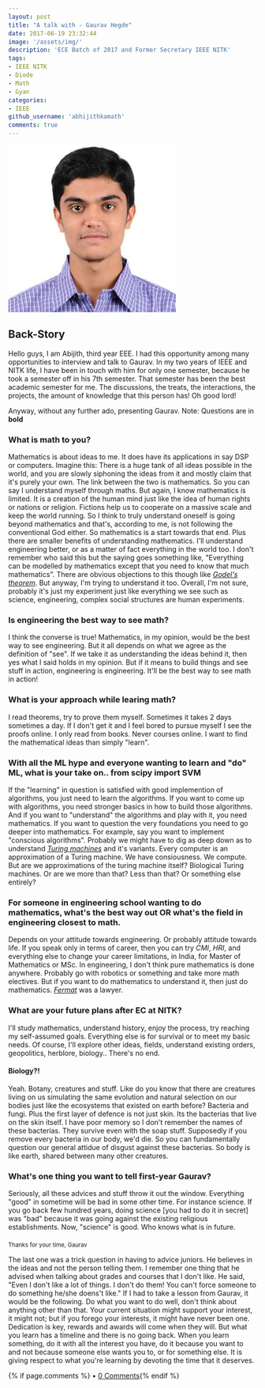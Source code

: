 ```yaml
---
layout: post
title: "A talk with - Gaurav Hegde"
date: 2017-06-19 23:32:44
image: '/assets/img/'
description: 'ECE Batch of 2017 and Former Secretary IEEE NITK'
tags:
- IEEE NITK
- Diode
- Math
- Gyan
categories:
- IEEE
github_username: 'abhijithkamath'
comments: true
---
```


![Gaurav Hegde](/blog/assets/img/gaurav_hegde_interview/Gaurav.jpg)

## Back-Story

Hello guys, I am Abijith, third year EEE. I had this opportunity among many opportunities to interview and talk to Gaurav. In my two years of IEEE and NITK life, I have been in touch with him for only one semester, because he took a semester off in his 7th semester. That semester has been the best academic semester for me. The discussions, the treats, the interactions, the projects, the amount of knowledge that this person has! Oh good lord!

Anyway, without any further ado, presenting Gaurav. Note: Questions are in **bold**

### What is math to you?

Mathematics is about ideas to me. It does have its applications in say DSP or computers. Imagine this: There is a huge tank of all ideas possible in the world, and you are slowly siphoning the ideas from it and mostly claim that it's purely your own. The link between the two is mathematics. So you can say I understand myself through maths. But again, I know mathematics is limited. It is a creation of the human mind just like the idea of human rights or nations or religion. Fictions help us to cooperate on a massive scale and keep the world running. So I think to truly understand oneself is going beyond mathematics and that's, according to me, is not following the conventional God either. So mathematics is a start towards that end. Plus there are smaller benefits of understanding mathematics. I'll understand engineering better, or as a matter of fact everything in the world too. I don't remember who said this but the saying goes something like, "Everything can be modelled by mathematics except that you need to know that much mathematics". There are obvious objections to this though like [*Godel's theorem*](https://en.wikipedia.org/wiki/G%C3%B6del%27s_incompleteness_theorems). But anyway, I'm trying to understand it too. Overall, I'm not sure, probably it's just my experiment just like everything we see such as science, engineering, complex social structures are human experiments.

### Is engineering the best way to see math?

I think the converse is true! Mathematics, in my opinion, would be the best way to see engineering. But it all depends on what we agree as the definition of "see". If we take it as understanding the ideas behind it, then yes what I said holds in my opinion. But if it means to build things and see stuff in action, engineering is engineering. It'll be the best way to see math in action!

### What is your approach while learing math?

I read theorems, try to prove them myself. Sometimes it takes 2 days sometimes a day. If I don't get it and I feel bored to pursue myself I see the proofs online. I only read from books. Never courses online. I want to find the mathematical ideas than simply "learn".

### With all the ML hype and everyone wanting to learn and "do" ML, what is your take on.. from scipy import SVM

If the "learning" in question is satisfied with good implemention of algorithms, you just need to learn the algorithms. If you want to come up with algorithms, you need stronger basics in how to build those algorithms. And if you want to "understand" the algorithms and play with it, you need mathematics. If you want to question the very foundations you need to go deeper into mathematics. For example, say you want to implement "conscious algorithms". Probably we might have to dig as deep down as to understand [*Turing machines*](https://en.wikipedia.org/wiki/Turing_machine) and it's variants. Every computer is an approximation of a Turing machine. We have consiousness. We compute. But are we approximations of the turing machine itself? Biological Turing machines. Or are we more than that? Less than that? Or something else entirely?

### For someone in engineering school wanting to do mathematics, what's the best way out OR what's the field in engineering closest to math.

Depends on your attitude towards engineering. Or probably attitude towards life. If you speak only in terms of career, then you can try *CMI*, *HRI*, and everything else to change your career limitations, in India, for Master of Mathematics or MSc. In engineering, I don't think pure mathematics is done anywhere. Probably go with robotics or something and take more math electives. But if you want to do mathematics to understand it, then just do mathematics. [*Fermat*](https://en.wikipedia.org/wiki/Pierre_de_Fermat) was a lawyer.

### What are your future plans after EC at NITK?

I'll study mathematics, understand history, enjoy the process, try reaching my self-assumed goals. Everything else is for survival or to meet my basic needs. Of course, I'll explore other ideas, fields, understand existing orders, geopolitics, herblore, biology.. There's no end.                        
#### Biology?!                        
Yeah. Botany, creatures and stuff. Like do you know that there are creatures living on us simulating the same evolution and natural selection on our bodies just like the ecosystems that existed on earth before? Bacteria and fungi. Plus the first layer of defence is not just skin. Its the bacterias that live on the skin itself. I have poor memory so I don't remember the names of these bacterias. They survive even with the soap stuff. Supposedly if you remove every bacteria in our body, we'd die. So you can fundamentally question our general attidue of disgust against these bacterias. So body is like earth, shared between many other creatures.

### What's one thing you want to tell first-year Gaurav?

Seriously, all these advices and stuff throw it out the window. Everything "good" in sometime will be bad in some other time. For instance science. If you go back few hundred years, doing science [you had to do it in secret] was "bad" because it was going against the existing religious establishments. Now, "science" is good. Who knows what is in future.

<sub> Thanks for your time, Gaurav </sub>

The last one was a trick question in having to advice juniors. He believes in the ideas and not the person telling them. I remember one thing that he advised when talking about grades and courses that I don't like. He said, "Even I don't like a lot of things. I don't do them! You can't force someone to do something he/she doens't like." If I had to take a lesson from Gaurav, it would be the following. Do what you want to do well, don't think about anything other than that. Your current situation might support your interest, it might not; but if you forego your interests, it might have never been one. Dedication is key, rewards and awards will come when they will. But what you learn has a timeline and there is no going back. When you learn something, do it with all the interest you have, do it because you want to and not because someone else wants you to, or for something else. It is giving respect to what you're learning by devoting the time that it deserves.

{% if page.comments %} • <a href="{{site.url}}{{site.baseurl}}{{ page.url }}#disqus_thread">0 Comments</a>{% endif %}

